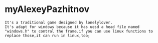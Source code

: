 # myAlexeyPazhitnov
    It's a traditional game designed by lonelylover.
    It's adapt for windows because it has uesd a head file named "windows.h" to contral the frame.if you can use linux functions to replace those,it can run in linux,too;
